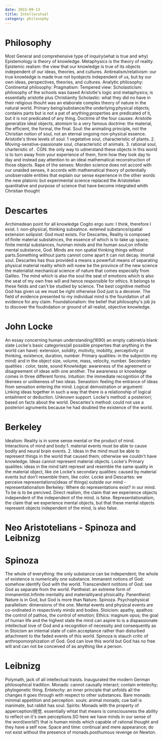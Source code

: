 ```yaml
---
date: 2015-09-13
title: Intellecutual
category: philosophy
---
```


# Philosophy
Most General and comprehensive type of inquiry(what is true and why)
Epistemology is theory of knowledge.
Metaphysics is the theory of reality.
Epistemic realism: the view that our knowledge is true of its objects independent of our ideas, theories, and cultures.
Antirealism/relativism: our true knowledge is made true not byobjects independent of us, but by our own ideas, perspectives, theories, and cultures.
Analytic philosophy:
Continental philosophy:
Pragmatism:
Tempered view:
Scholasticism: philosophy of the schools was based Aristotle's logic and metaphysics; is essentially aristotle plus Christianity
Scholastic: what they did no have in their religious thouht was an elaborate complex theory of nature in the natural world.
Primary being/substance/the underlying:physical objects; contains parts but is not a pat of anything;properties are predicated of it, but it is not predicated of any thing.
Doctrine of the four causes: Aristotle generalize ideal objects, atomism to a very famous doctrine: the material, the efficient, the formal, the final.
Soul: the animating principle, not the Christian notion of soul, not an eternal ongoing non-physical essence.
Aristotle's three levels of soul: 1 vegetative soul, characteristic of plants. 2. Moving-senstive-passionate soul, characteristic of animals. 3. rational soul, charteristic of .
CGN: the only way to udnerstand these objects in this world is to turn away from your experience of them, form how they look day to day and instead pay attention to an ideal mathematical reconstruction of those objects.
Rape of the senses: Morden science does not accord with our unaided senses, it accords with mathematical theory of potentially unobservable entities that explain our sense experience in the other words the new platonic but experimental science replaced the Aristotelian quanlitative and purpose of science that have become integrated whith Christian thought

# Descartes
Archimedean point for all knowledge
Cogito ergo sum: I think, therefore I exist.
I: non-physical, thinking subsatnce.
extened substance/spatial extension
solipsist:
God must exists.
For Descartes, Reality is composed of:finite material substatnces, the essence of which is to take up space; finite mental substances, hunman minds and the human soul;on infinite mental substance, God.
Minds are non spatial thinking things without parts.Something without parts cannot come apart it can not decay. Imortal soul.
Descartes has thus provided a means a powerfull means of separating physical material reality which will noew be the province of the new science the materialist mechanical science of nature that comes especially from Galileo. The mind which is also the soul the seat of emotions which is also the seat of my own free will and hence responsible for ethics. It belongs to these fields and can't be studied by science.
The best cognitive method God has given us we must be right otherwise God just is a deceiver.
The field of evidence presented to my individual mind is the foundation of all evidence for any claim.
Foundationalism: the belief that philosophy's job jis to discover the foudndation or ground of all realist, objective knowledge.

# John Locke
An essay concerning human understanding(1690)
an empty cabinet/a blank slate
Locke's basic categories(all possible properties that anything in the world can have): extension, solidity, motivity, mobility, perceptivity ot thinking, existence, duration, number.
Primary qualities: in the subject(in my mind) and in the object size, volume, mass, velocity, number.
Secondary qualities : color, taste, sound
Knowledge: awareness of the agreement or disagreement of ideas with one another.
The awareness or knowledge comes in three different forms.
Intuition: the immediate recognition of the likenees or unlikeness of two ideas.
Senastion: feeling the entrance of ideas from sensation entering the mind.
Logical demostration or argument: Linking ideas together in such a way that there is a relationship of logical entailment or deduction.
 Unknown support.
Locke's method: a posteriori; based on facts about the world.
Descartes's method: could not use a posteriori agruments because he had doubted the existence of the world.

# Berkeley
Idealism: Reality is in some sense mental or the product of mind.
Interactions of mind and body:1. material events must be able to cause bodily and neural brain events. 2. Ideas in the mind must be able to represent things in the world that caused them; otherwise we couldn't have knowledge.
Ideas cannot represent material objects.
Locke's Primary quailites: ideas in the mind taht represet and resemble the same quality in the material object, like zie
Locke's secondary qualities: caused by material events but don't resemble them, like color.
Locke and Descartes: we perceive representations(ideas of things) outside our mind - representationalism
Berkeley: Where do representations exist? in our mind.
To be is to be percived.
Direct realism, the claim that we experience objects independent of the independent of the mind, is false.
Representationalism, the claim that we experience mental objects, but that these mental objects represent objects independent of the mind, is also false.

# Neo Aristotelians - Spinoza and Leibnizg
# Spinoza
The whole of everything: the only substance can be independent; the whole of existence is numerically one substance.
Immanent notions of God: somehow identify God with the world.
Transcendent notitons of God: see God as separate from the world.
Pantheist: an extreme form of immanentist.Infinite mentality and materialityand phisicality.
Panentheist: Nature is in God, but God is more than Nature. Spinoza.
Psychophysical parallelism: dimensions of the one. Mental events and physical events are co-ordinated in respectively minds and bodies.
Stoicism: apathy, apathos: the control of pathos, the control of emotion;
Ethics: magnum opus; the goal of human life and the highest state the mind can aspire to is a dispassionate intellectual love of God and a recognition of necessity and consequently as in Stoicism an internal state of calm acceptance rather than disturbed attachment to the faded events of this world. Spinoza is stauch critic of anthropomorphization of God. God can love this world but God has no free will and can not be conceived of as anything like a person.

# Leibnizg 
Polymath, jack of all intellectual traists. Inaugurated the modern German philosophical tradition.
Monads: cannot causally interact; contain entelechy; phylogenetic thing.
Entelechy: an inner principle that unfolds all the changes it goes through with respect to other substances.
Bare monads: minimal appetition and perception.
souls: animal monads; cue ball is inanimate, but rabbit has soul.
Spirits: Monads with the property of apperception/统觉. essentially whtat that means is consciousness the ability to reflect on it's own perceptions.SO here we have minds in our sense of the word(world?) that is human minds which capable of rational thought and they have a self now.
Space and time: continual and mere appearance; do not exist without the presence of monads.posthumous revenge on Newton.


















